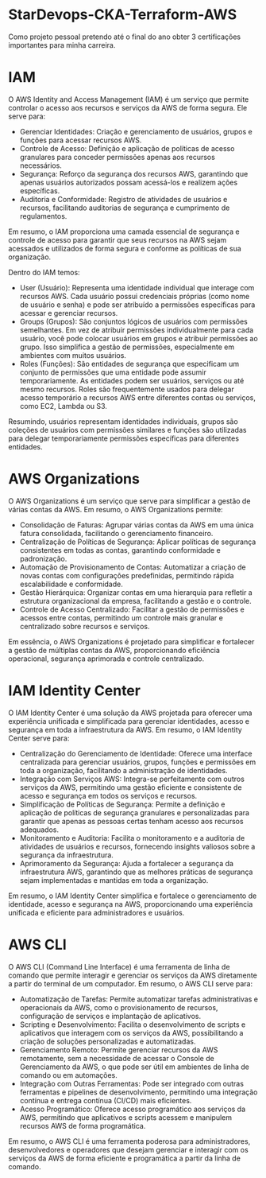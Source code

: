 # StarDevops-CKA-Terraform-AWS
Como projeto pessoal pretendo até o final do ano obter 3 certificações importantes para minha carreira.


# IAM

O AWS Identity and Access Management (IAM) é um serviço que permite controlar o acesso aos recursos e serviços da AWS de forma segura. Ele serve para:

- Gerenciar Identidades: Criação e gerenciamento de usuários, grupos e funções para acessar recursos AWS.
- Controle de Acesso: Definição e aplicação de políticas de acesso granulares para conceder permissões apenas aos recursos necessários.
- Segurança: Reforço da segurança dos recursos AWS, garantindo que apenas usuários autorizados possam acessá-los e realizem ações específicas.
- Auditoria e Conformidade: Registro de atividades de usuários e recursos, facilitando auditorias de segurança e cumprimento de regulamentos.

Em resumo, o IAM proporciona uma camada essencial de segurança e controle de acesso para garantir que seus recursos na AWS sejam acessados e utilizados de forma segura e conforme as políticas de sua organização.

Dentro do IAM temos:

- User (Usuário): Representa uma identidade individual que interage com recursos AWS. Cada usuário possui credenciais próprias (como nome de usuário e senha) e pode ser atribuído a permissões específicas para acessar e gerenciar recursos.
- Groups (Grupos): São conjuntos lógicos de usuários com permissões semelhantes. Em vez de atribuir permissões individualmente para cada usuário, você pode colocar usuários em grupos e atribuir permissões ao grupo. Isso simplifica a gestão de permissões, especialmente em ambientes com muitos usuários.
- Roles (Funções): São entidades de segurança que especificam um conjunto de permissões que uma entidade pode assumir temporariamente. As entidades podem ser usuários, serviços ou até mesmo recursos. Roles são frequentemente usados para delegar acesso temporário a recursos AWS entre diferentes contas ou serviços, como EC2, Lambda ou S3.

Resumindo, usuários representam identidades individuais, grupos são coleções de usuários com permissões similares e funções são utilizadas para delegar temporariamente permissões específicas para diferentes entidades.

# AWS Organizations


O AWS Organizations é um serviço que serve para simplificar a gestão de várias contas da AWS. Em resumo, o AWS Organizations permite:

- Consolidação de Faturas: Agrupar várias contas da AWS em uma única fatura consolidada, facilitando o gerenciamento financeiro.
- Centralização de Políticas de Segurança: Aplicar políticas de segurança consistentes em todas as contas, garantindo conformidade e padronização.
- Automação de Provisionamento de Contas: Automatizar a criação de novas contas com configurações predefinidas, permitindo rápida escalabilidade e conformidade.
- Gestão Hierárquica: Organizar contas em uma hierarquia para refletir a estrutura organizacional da empresa, facilitando a gestão e o controle.
- Controle de Acesso Centralizado: Facilitar a gestão de permissões e acessos entre contas, permitindo um controle mais granular e centralizado sobre recursos e serviços.

Em essência, o AWS Organizations é projetado para simplificar e fortalecer a gestão de múltiplas contas da AWS, proporcionando eficiência operacional, segurança aprimorada e controle centralizado.

# IAM Identity Center

O IAM Identity Center é uma solução da AWS projetada para oferecer uma experiência unificada e simplificada para gerenciar identidades, acesso e segurança em toda a infraestrutura da AWS. Em resumo, o IAM Identity Center serve para:

- Centralização do Gerenciamento de Identidade: Oferece uma interface centralizada para gerenciar usuários, grupos, funções e permissões em toda a organização, facilitando a administração de identidades.
- Integração com Serviços AWS: Integra-se perfeitamente com outros serviços da AWS, permitindo uma gestão eficiente e consistente de acesso e segurança em todos os serviços e recursos.
- Simplificação de Políticas de Segurança: Permite a definição e aplicação de políticas de segurança granulares e personalizadas para garantir que apenas as pessoas certas tenham acesso aos recursos adequados.
- Monitoramento e Auditoria: Facilita o monitoramento e a auditoria de atividades de usuários e recursos, fornecendo insights valiosos sobre a segurança da infraestrutura.
- Aprimoramento da Segurança: Ajuda a fortalecer a segurança da infraestrutura AWS, garantindo que as melhores práticas de segurança sejam implementadas e mantidas em toda a organização.

Em resumo, o IAM Identity Center simplifica e fortalece o gerenciamento de identidade, acesso e segurança na AWS, proporcionando uma experiência unificada e eficiente para administradores e usuários.

# AWS CLI

O AWS CLI (Command Line Interface) é uma ferramenta de linha de comando que permite interagir e gerenciar os serviços da AWS diretamente a partir do terminal de um computador. Em resumo, o AWS CLI serve para:

- Automatização de Tarefas: Permite automatizar tarefas administrativas e operacionais da AWS, como o provisionamento de recursos, configuração de serviços e implantação de aplicativos.
- Scripting e Desenvolvimento: Facilita o desenvolvimento de scripts e aplicativos que interagem com os serviços da AWS, possibilitando a criação de soluções personalizadas e automatizadas.
- Gerenciamento Remoto: Permite gerenciar recursos da AWS remotamente, sem a necessidade de acessar o Console de Gerenciamento da AWS, o que pode ser útil em ambientes de linha de comando ou em automações.
- Integração com Outras Ferramentas: Pode ser integrado com outras ferramentas e pipelines de desenvolvimento, permitindo uma integração contínua e entrega contínua (CI/CD) mais eficientes.
- Acesso Programático: Oferece acesso programático aos serviços da AWS, permitindo que aplicativos e scripts acessem e manipulem recursos AWS de forma programática.

Em resumo, o AWS CLI é uma ferramenta poderosa para administradores, desenvolvedores e operadores que desejam gerenciar e interagir com os serviços da AWS de forma eficiente e programática a partir da linha de comando.